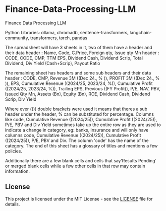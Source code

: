 # Finance-Data-Processing-LLM
Finance Data Processing LLM

Python Libraries: ollama, chromadb, sentence-transformers, langchain-community, transformers, torch, pandas

The spreadsheet will have 3 sheets in it, two of them have a header and their data
header : Name, Code, C.Price, Foreign qty, Issue qty Mn 
header :  CODE, CODE, CMP, TTM EPS, Dividend Cash, Dividend Scrip, Total Dividend, Div Yield (Cash+Scrip), Payout Ratio 

The remaining sheet has headers and some sub headers and their data
header : CODE, CMP, Revenue 3M	 ((Dec 24.,	% )),	 PROFIT 3M 	((Dec 24., % )), EPS, Cumulative Revenue ((2024/25, 2023/24, %)), Cumulative Profit ((2024/25,	2023/24, %)), Trailing EPS, Previous ((FY Profit)), P/E, NAV, PBV, Issued Qty Mn, Assets (Bn), Equity (Bn), ROE, Dividend Cash, Dividend Scrip, Div Yield

Where ever (()) double brackets were used it means that theres a sub header under the header, % can be substituted for percentage. Columns like code, Cumulative Revenue ((2024/25)), Cumulative Profit ((2024/25)), P/E, PBV and Div Yield sometimes take up the entire row as they are used to indicate a change in category, eg: banks, insurance and will only have columns code, Cumulative Revenue ((2024/25)), Cumulative Profit ((2024/25)), P/E, PBV and Div. The column 'code' has the name of the category. The end of this sheet has a glossary of titles and mentions a few policies.

Additionally there are a few blank cells and cells that say'Results Pending' or merged blank cells while a few other cells in that row may contain information.

## License

This project is licensed under the MIT License - see the [LICENSE](LICENSE) file for details.
